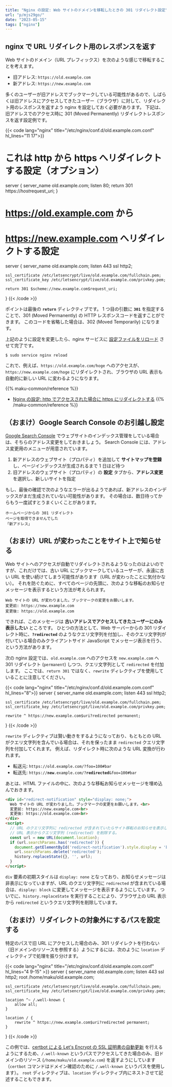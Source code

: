 ```yaml
---
title: "Nginx の設定: Web サイトのドメインを移転したときの 301 リダイレクト設定"
url: "p/mjs29go/"
date: "2023-05-15"
tags: ["nginx"]
---
```


nginx で URL リダイレクト用のレスポンスを返す
----

Web サイトのドメイン（URL プレフィックス）を次のような感じで移転することを考えます。

- 旧アドレス: `https://old.example.com`
- 新アドレス: `https://new.example.com`

多くのユーザーが旧アドレスでブックマークしている可能性があるので、しばらくは旧アドレスにアクセスしてきたユーザー（ブラウザ）に対して、リダイレクト用のレスポンスを返すよう nginx を設定しておく必要があります。
下記は、旧アドレスでのアクセス時に 301 (Moved Permanently) リダイレクトレスポンスを返す設定例です。

{{< code lang="nginx" title="/etc/nginx/conf.d/old.example.com.conf" hl_lines="11 17">}}
# これは http から https へリダイレクトする設定（オプション）
server {
    server_name old.example.com;
    listen 80;
    return 301 https://$host$request_uri;
}

# https://old.example.com から
# https://new.example.com へリダイレクトする設定
server {
    server_name old.example.com;
    listen 443 ssl http2;

    ssl_certificate /etc/letsencrypt/live/old.example.com/fullchain.pem;
    ssl_certificate_key /etc/letsencrypt/live/old.example.com/privkey.pem;

    return 301 $scheme://new.example.com$request_uri;
}
{{< /code >}}

ポイントは最後の __`return`__ ディレクティブです。
1 つ目の引数に __`301`__ を指定することで、301 (Moved Permanently) の HTTP レスポンスコードを返すことができます。
このコードを省略した場合は、302 (Moved Temporarily) になります。

上記のように設定を変更したら、nginx サービスに [設定ファイルをリロード](/p/6aazmy3/) させて完了です。

```console
$ sudo service nginx reload
```

これで、例えば、`https://old.example.com/hoge` へのアクセスが、`https://new.example.com/hoge` にリダイレクトされ、ブラウザの URL 表示も自動的に新しい URL に変わるようになります。

{{% maku-common/reference %}}
- [Nginx の設定: http でアクセスされた場合に https にリダイレクトする](/p/jowgstm/)
{{% /maku-common/reference %}}


（おまけ）Google Search Console のお引越し設定
----

[Google Search Console](https://search.google.com/search-console/) でウェブサイトのインデックス管理をしている場合は、そちらのアドレス変更をしておきましょう。
Search Console には、アドレス変更用のメニューが用意されています。

1. 新アドレスのウェブサイト（プロパティ）を追加して __サイトマップを登録__ し、ページインデックスが生成されるまで 1 日ほど待つ
2. 旧アドレスのウェブサイト（プロパティ）の __設定__ タブから、__アドレス変更__ を選択し、新しいサイトを指定

もし、最後の確認で次のようなエラーが出るようであれば、新アドレスのインデックスがまだ生成されていない可能性があります。
その場合は、数日待ってからもう一度試すとうまくいくことがあります。

```
ホームページからの 301 リダイレクト
ページを取得できませんでした
「新アドレス」
```


（おまけ）URL が変わったことをサイト上で知らせる
----

Web サイトへのアクセスが自動でリダイレクトされるようなったのはよいのですが、これだけでは、古い URL にブックマークしているユーザーが、永遠に古い URL を使い続けてしまう可能性があります（URL が変わったことに気付かない）。
それを防ぐために、すべてのページの先頭に、次のような移転のお知らせメッセージを表示するという方法が考えられます。

```
Web サイトの URL が変わりました。ブックマークの変更をお願いします。
変更前: https://new.example.com
変更後: https://old.example.com
```

できれば、このメッセージは __古いアドレスでアクセスしてきたユーザーにのみ表示したい__ ところです。
ひとつの方法として、Web サーバーからの 301 リダイレクト時に、__`?redirected`__ のようなクエリ文字列を付加し、そのクエリ文字列が付いている場合のみクライアントサイド JavaScript でメッセージ表示を行う、という方法があります。

次の nginx 設定では、`old.example.com` へのアクセスを `new.example.com` へ 301 リダイレクト (`permanent`) しつつ、クエリ文字列として `redirected` を付加します。
ここでは、`return 301` ではなく、`rewrite` ディレクティブを使用していることに注意してください。

{{< code lang="nginx" title="/etc/nginx/conf.d/old.example.com.conf" hl_lines="8">}}
server {
    server_name old.example.com;
    listen 443 ssl http2;

    ssl_certificate /etc/letsencrypt/live/old.example.com/fullchain.pem;
    ssl_certificate_key /etc/letsencrypt/live/old.example.com/privkey.pem;

    rewrite ^ https://new.example.com$uri?redirected permanent;
}
{{< /code >}}

`rewrite` ディレクティブは賢い動きをするようになっており、もともとの URL がクエリ文字列を含んでいる場合は、それを保ったまま `redirected` クエリ文字列を付加してくれます。
例えば、リダイレクト時に次のような URL 変換が行われます。

- 転送元: `https://old.example.com/?foo=100#bar`
- 転送先: <code>https://<b>new</b>.example.com/?<b>redirected</b>&foo=100#bar</code>

あとは、HTML ファイルの中に、次のような移転お知らせメッセージを埋め込んでおきます。

```html
<div id="redirect-notification" style="display: none;">
  Web サイトの URL が変わりました。ブックマークの変更をお願いします。<br>
  変更前: https://new.example.com<br>
  変更後: https://old.example.com<br>
</div>
<script>
  // URL のクエリ文字列に redirected が含まれていたらサイト移転のお知らせを表示し、
  // URL 表示からクエリ文字列 (redirected) を削除する。
  const url = new URL(document.location);
  if (url.searchParams.has('redirected')) {
    document.getElementById('redirect-notification').style.display = 'block';
    url.searchParams.delete('redirected');
    history.replaceState({}, '', url);
  }
</script>
```

`div` 要素の初期スタイルは `display: none` となっており、お知らせメッセージは非表示になっていますが、URL のクエリ文字列に `redirected` が含まれている場合は、`display: block` に変更してメッセージを表示するようにしています。
ついでに、`history.replaceState` を実行することにより、ブラウザ上の URL 表示から `redirected` というクエリ文字列を削除しています。


（おまけ）リダイレクトの対象外にするパスを設定する
----

特定のパスで旧 URL にアクセスした場合のみ、301 リダイレクトを行わない（旧ドメインのリソースを参照する）ようにするには、次のように `location` ディレクティブで処理を振り分けます。

{{< code lang="nginx" title="/etc/nginx/conf.d/old.example.com.conf" hl_lines="4 9-15" >}}
server {
    server_name old.example.com;
    listen 443 ssl http2;
    root /home/maku/old.example.com;

    ssl_certificate /etc/letsencrypt/live/old.example.com/fullchain.pem;
    ssl_certificate_key /etc/letsencrypt/live/old.example.com/privkey.pem;

    location ^~ /.well-known {
        allow all;
    }

    location / {
        rewrite ^ https://new.example.com$uri?redirected permanent;
    }
}
{{< /code >}}

この例では、[certbot による Let's Encrypt の SSL 証明書の自動更新](/p/io4gs6h/) を行えるようにするため、`/.well-known` というパスでアクセスしてきた場合のみ、旧ドメインのリソース (`/home/maku/old.example.com`) を返すようにしています（`certbot` コマンドはドメイン確認のために `/.well-known` というパスを使用します）。
`root` ディレクティブは、`location` ディレクティブ内にネストさせて記述することもできます。

